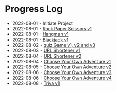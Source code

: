 # Progress Log
- 2022-08-01 - Initiate Project
- 2022-08-01 - [Rock Paper Scissors v1](/rockPaperScissors/)
- 2022-08-01 - [Hangman v1](/hangman/)
- 2022-08-01 - [Blackjack v1](/blackjack/)
- 2022-08-02 - [quiz Game v1, v2 and v3](/quizGame/)
- 2022-08-03 - [URL Shortener v1](/urlShortener/)
- 2022-08-04 - [URL Shortener v2](/urlShortener/)
- 2022-08-04 - [Choose Your Own Adventure v1](/chooseAdventure/)
- 2022-08-05 - [Choose Your Own Adventure v2](/chooseAdventure/)
- 2022-08-06 - [Choose Your Own Adventure v3](/chooseAdventure/)
- 2022-08-06 - [Choose Your Own Adventure v4](/chooseAdventure/)
- 2022-08-08 - [Triva v1](/trivia/)
